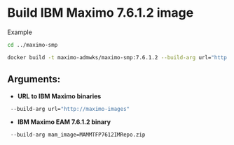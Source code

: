 # Build IBM Maximo 7.6.1.2 image

Example

```bash
cd ../maximo-smp

docker build -t maximo-admwks/maximo-smp:7.6.1.2 --build-arg url="http://maximo-images" --network build  .
```


## Arguments:

* **URL to IBM Maximo binaries**

```bash
 --build-arg url="http://maximo-images"
```

* **IBM Maximo EAM 7.6.1.2 binary**

```bash
 --build-arg mam_image=MAMMTFP7612IMRepo.zip
```

